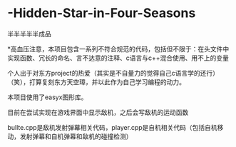 # -Hidden-Star-in-Four-Seasons
半半半半半成品

*高血压注意，本项目包含一系列不符合规范的代码，包括但不限于：在头文件中实现函数、冗长的命名、言不达意的注释、c语言与c++混合使用、用不上的变量

个人出于对东方project的热爱（其实是不自量力的觉得自己c语言学的还行）（笑），打算复刻东方天空璋，并以此作为自己学习编程的动力。

本项目使用了easyx图形库。

目前在尝试实现在游戏界面中显示敌机，之后会写敌机的运动函数

bullte.cpp是敌机发射弹幕相关代码，player.cpp是自机相关代码（包括自机移动，发射弹幕和自机弹幕和敌机的碰撞检测）
